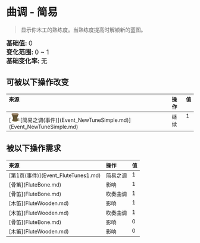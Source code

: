 # 曲调 - 简易  
> 显示你木工的熟练度。当熟练度提高时解锁新的蓝图。  
  
<div style="font-size:1.2em"><b>基础值: </b> 0 </div>  
<div style="font-size:1.2em"><b>变化范围: </b> 0 ~ 1 </div>  
<div style="font-size:1.2em"><b>基础变化率: </b> 无 </div>  
  
## 可被以下操作改变  
<table class="table table-bordered" data-toggle="table"  ><thead style=""><tr ><th  style="text-align:left;vertical-align:top;"  >来源</th><th  style="text-align:left;vertical-align:top;"  >操作</th><th  style="text-align:left;vertical-align:top;"  data-sortable="true"  >值</th></tr></thead><tr ><td  style="text-align:left;vertical-align:top;"  >[<div style="width:25px;display:inline-block;text-align:center"><img decoding="async" src="Sprite/Drum.png" href="a.md" style="max-width:25px;max-height:25px;"></div>[简易之调(事件)](Event_NewTuneSimple.md)](Event_NewTuneSimple.md)</td><td  style="text-align:left;vertical-align:top;"  >继续</td><td  style="text-align:left;vertical-align:top;"  >1</td></tr></tbody></table>  
  
  
## 被以下操作需求  
<table class="table table-bordered" data-toggle="table"  ><thead style=""><tr ><th  style="text-align:left;vertical-align:top;"  >来源</th><th  style="text-align:left;vertical-align:top;"  >操作</th><th  style="text-align:left;vertical-align:top;"  data-sortable="true"  >值</th></tr></thead><tr ><td  style="text-align:left;vertical-align:top;"  >[第1页(事件)](Event_FluteTunes1.md)</td><td  style="text-align:left;vertical-align:top;"  >简易之调</td><td  style="text-align:left;vertical-align:top;"  >1</td></tr><tr ><td  style="text-align:left;vertical-align:top;"  >[骨笛](FluteBone.md)</td><td  style="text-align:left;vertical-align:top;"  >影响</td><td  style="text-align:left;vertical-align:top;"  >1</td></tr><tr ><td  style="text-align:left;vertical-align:top;"  >[骨笛](FluteBone.md)</td><td  style="text-align:left;vertical-align:top;"  >吹奏曲调</td><td  style="text-align:left;vertical-align:top;"  >1</td></tr><tr ><td  style="text-align:left;vertical-align:top;"  >[木笛](FluteWooden.md)</td><td  style="text-align:left;vertical-align:top;"  >影响</td><td  style="text-align:left;vertical-align:top;"  >1</td></tr><tr ><td  style="text-align:left;vertical-align:top;"  >[木笛](FluteWooden.md)</td><td  style="text-align:left;vertical-align:top;"  >吹奏曲调</td><td  style="text-align:left;vertical-align:top;"  >1</td></tr><tr ><td  style="text-align:left;vertical-align:top;"  >[骨笛](FluteBone.md)</td><td  style="text-align:left;vertical-align:top;"  >影响</td><td  style="text-align:left;vertical-align:top;"  >0</td></tr><tr ><td  style="text-align:left;vertical-align:top;"  >[木笛](FluteWooden.md)</td><td  style="text-align:left;vertical-align:top;"  >影响</td><td  style="text-align:left;vertical-align:top;"  >0</td></tr></tbody></table>  
  


<script>document.title="曲调 - 简易 - 卡牌生存百科 Card Survival Wiki";</script>